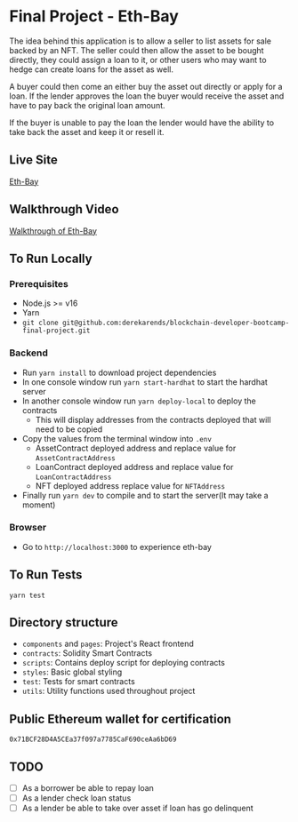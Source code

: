 # Final Project - Eth-Bay

The idea behind this application is to allow a seller to list assets for sale backed by an NFT.  The seller could then allow the asset to be bought directly, they could assign a loan to it, or other users who may want to hedge can create loans for the asset as well.

A buyer could then come an either buy the asset out directly or apply for a loan.  If the lender approves the loan the buyer would receive the asset and have to pay back the original loan amount.

If the buyer is unable to pay the loan the lender would have the ability to take back the asset and keep it or resell it.

## Live Site

[Eth-Bay](https://eth-bay-final-project.vercel.app/)

## Walkthrough Video

[Walkthrough of Eth-Bay](https://www.example.com)

## To Run Locally

### Prerequisites

- Node.js >= v16
- Yarn
- `git clone git@github.com:derekarends/blockchain-developer-bootcamp-final-project.git`

### Backend

- Run `yarn install` to download project dependencies
- In one console window run `yarn start-hardhat` to start the hardhat server
- In another console window run `yarn deploy-local` to deploy the contracts
  - This will display addresses from the contracts deployed that will need to be copied
- Copy the values from the terminal window into `.env`
  - AssetContract deployed address and replace value for `AssetContractAddress`
  - LoanContract deployed address and replace value for `LoanContractAddress`
  - NFT deployed address replace value for `NFTAddress`
- Finally run `yarn dev` to compile and to start the server(It may take a moment)

### Browser

- Go to `http://localhost:3000` to experience eth-bay

## To Run Tests

`yarn test`

## Directory structure

- `components` and `pages`: Project's React frontend
- `contracts`: Solidity Smart Contracts
- `scripts`: Contains deploy script for deploying contracts
- `styles`: Basic global styling
- `test`: Tests for smart contracts
- `utils`: Utility functions used throughout project

## Public Ethereum wallet for certification

`0x71BCF28D4A5CEa37f097a7785CaF690ceAa6bD69`

## TODO

- [ ] As a borrower be able to repay loan
- [ ] As a lender check loan status
- [ ] As a lender be able to take over asset if loan has go delinquent